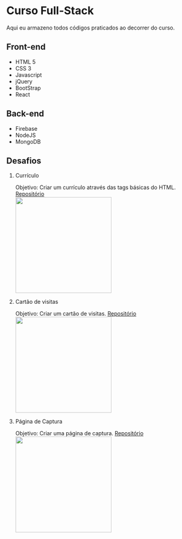  <h1>Curso Full-Stack</h1>
 <p>Aqui eu armazeno todos códigos praticados ao decorrer do curso.</p>
 <h2>Front-end</h2>
 <ul>
 <li>HTML 5</li>
<li>CSS 3</li>
<li>Javascript</li>
<li>jQuery</li>
<li>BootStrap</li>
<li>React</li>
</ul>
<h2>Back-end</h2>
<ul>
<li>Firebase</li>
<li>NodeJS</li>
<li>MongoDB</li>
</ul>
<h2>Desafios</h2>

<ol>
 
<li>Currículo</li>
<p>Objetivo: Criar um currículo através das tags básicas do HTML.
<a href="https://github.com/riq-dev/Curso-Full-Stack/tree/main/HTML%20-%20b%C3%A1sico/Desafio%20Html%20b%C3%A1sico">Repositório</a>
<br>
<img src="https://github.com/riq-dev/Icons/blob/main/Screenshots-project/desafio-b%C3%A1sico-html.png?raw=true" width="250px">

<li>Cartão de visitas</li>
<p>Objetivo: Criar um cartão de visitas.
<a href="https://github.com/riq-dev/Curso-Full-Stack/tree/main/CSS%20-%20B%C3%A1sico/Desafio%20CSS%20b%C3%A1sico">Repositório</a>
<br>
<img src="https://github.com/riq-dev/Icons/blob/main/Screenshots-project/social-media.PNG?raw=true" width=250px>

<li>Página de Captura</li>
<p>Objetivo: Criar uma página de captura.
<a href="https://github.com/riq-dev/Curso-Full-Stack/tree/main/-%20Desafios/Desafio:%20p%C3%A1g-de-captura">Repositório</a>
<br>
<img src="https://github.com/riq-dev/Icons/blob/main/Screenshots-project/screencapture-127-0-0-1-5500-Curso-Full-Stack-Desafios-Desafio-pag-de-captura-index-html-2021-08-29-04_18_28.png" width=250px>
 
</ol>
